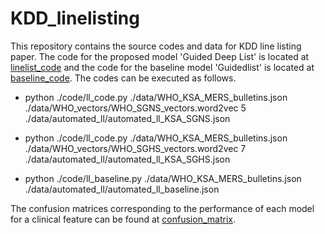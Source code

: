 # KDD_linelisting
This repository contains the source codes and data for KDD line listing paper.
The code for the proposed model 'Guided Deep List' is located at [linelist_code](./code/ll_code.py) 
and the code for the baseline model 'Guidedlist' is located at
[baseline_code](./code/ll_baseline.py). The codes can be executed as follows.

* python ./code/ll_code.py ./data/WHO_KSA_MERS_bulletins.json
  ./data/WHO_vectors/WHO_SGNS_vectors.word2vec 5
  ./data/automated_ll/automated_ll_KSA_SGNS.json 

* python ./code/ll_code.py ./data/WHO_KSA_MERS_bulletins.json
  ./data/WHO_vectors/WHO_SGHS_vectors.word2vec 7
  ./data/automated_ll/automated_ll_KSA_SGHS.json 

* python ./code/ll_baseline.py ./data/WHO_KSA_MERS_bulletins.json
  ./data/automated_ll/automated_ll_baseline.json

The confusion matrices corresponding to the performance of each model for a
clinical feature can be found at [confusion_matrix](./data/confusion_matrix/).


